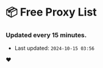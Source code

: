 # :package: Free Proxy List
### Updated every 15 minutes.

- Last updated: `2024-10-15 03:56`

:heart:

